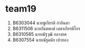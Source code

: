 # team19


1) B6303044 นายชูเกียรติ ก๋าอินตา
2) B6311506 นายกันตพงศ์ เดชาเกียรติไกร
3) B6310585 นายณัฐวุฒิ กลางยศ
4) B6307554 นายณัฐดนัย เบ้าทอง